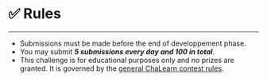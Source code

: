 # ✅ Rules
----

+ Submissions must be made before the end of developpement phase.
+ You may submit ***5 submissions every day and 100 in total***. 
+ This challenge is for educational purposes only and no prizes are granted. It is governed by the [general ChaLearn contest rules](http://www.causality.inf.ethz.ch/GeneralChalearnContestRuleTerms.html).